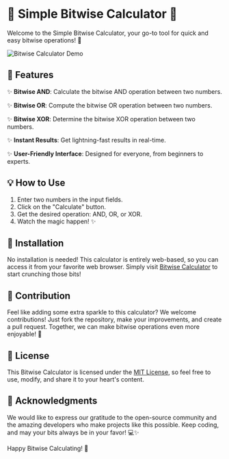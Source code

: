 # 🚀 Simple Bitwise Calculator 🧮

Welcome to the Simple Bitwise Calculator, your go-to tool for quick and easy bitwise operations! 🎉

![Bitwise Calculator Demo](demo.gif)

## 🌟 Features

✨ **Bitwise AND**: Calculate the bitwise AND operation between two numbers.

✨ **Bitwise OR**: Compute the bitwise OR operation between two numbers.

✨ **Bitwise XOR**: Determine the bitwise XOR operation between two numbers.

✨ **Instant Results**: Get lightning-fast results in real-time.

✨ **User-Friendly Interface**: Designed for everyone, from beginners to experts.

## 💡 How to Use

1. Enter two numbers in the input fields.
2. Click on the "Calculate" button.
3. Get the desired operation: AND, OR, or XOR.
4. Watch the magic happen! ✨

## 🧰 Installation

No installation is needed! This calculator is entirely web-based, so you can access it from your favorite web browser. Simply visit [Bitwise Calculator](https://www.example.com/bitwise-calculator) to start crunching those bits!

## 🚀 Contribution

Feel like adding some extra sparkle to this calculator? We welcome contributions! Just fork the repository, make your improvements, and create a pull request. Together, we can make bitwise operations even more enjoyable! 🌈

## 📜 License

This Bitwise Calculator is licensed under the [MIT License](LICENSE), so feel free to use, modify, and share it to your heart's content.

## 🙏 Acknowledgments

We would like to express our gratitude to the open-source community and the amazing developers who make projects like this possible. Keep coding, and may your bits always be in your favor! 💻✨

Happy Bitwise Calculating! 🎈
